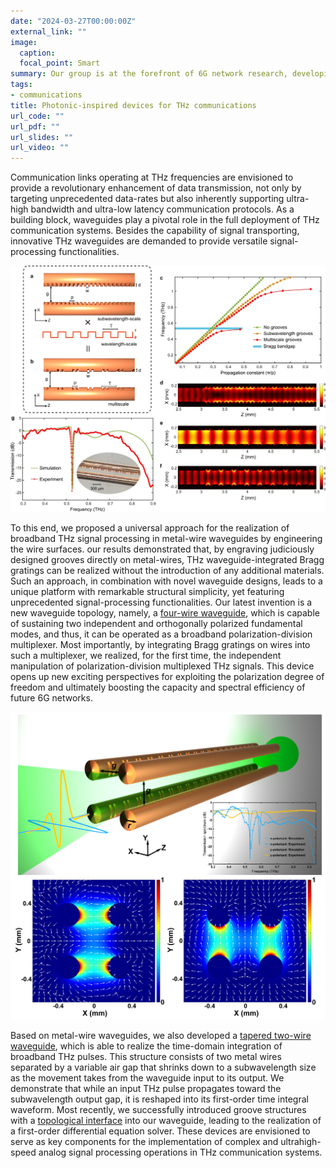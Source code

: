 ```yaml
---
date: "2024-03-27T00:00:00Z"
external_link: ""
image:
  caption: 
  focal_point: Smart
summary: Our group is at the forefront of 6G network research, developing innovative devices for THz wave guiding, modulation, multiplexing, beam steering, wavefront engineering, signal processing, and analog computing for THz communications.
tags:
- communications
title: Photonic-inspired devices for THz communications
url_code: ""
url_pdf: ""
url_slides: ""
url_video: ""
---
```


Communication links operating at THz frequencies are envisioned to provide a revolutionary enhancement of data transmission, not only by targeting unprecedented data-rates but also inherently supporting ultra-high bandwidth and ultra-low latency communication protocols. As a building block, waveguides play a pivotal role in the full deployment of THz communication systems. Besides the capability of signal transporting, innovative THz waveguides are demanded to provide versatile signal-processing functionalities.

![targets](Figure.jpg "Signal-processing functionalities realized by directly engineering the metal-wire surfaces")

To this end, we proposed a universal approach for the realization of broadband THz signal processing in metal-wire waveguides by engineering the wire surfaces. our results demonstrated that, by engraving judiciously designed grooves directly on metal-wires, THz waveguide-integrated Bragg gratings can be realized without the introduction of any additional materials. Such an approach, in combination with novel waveguide designs, leads to a unique platform with remarkable structural simplicity, yet featuring unprecedented signal-processing functionalities. Our latest invention is a new waveguide topology, namely, a [four-wire waveguide](https://www.nature.com/articles/s41467-022-27993-7), which is capable of sustaining two independent and orthogonally polarized fundamental modes, and thus, it can be operated as a broadband polarization-division multiplexer. Most importantly, by integrating Bragg gratings on wires into such a multiplexer, we realized, for the first time, the independent manipulation of polarization-division multiplexed THz signals. This device opens up new exciting perspectives for exploiting the polarization degree of freedom and ultimately boosting the capacity and spectral efficiency of future 6G networks.

![targets](featured2.jpg "Broadband THz plasmonic polarization-division multiplexer")

Based on metal-wire waveguides, we also developed a [tapered two-wire waveguide](https://onlinelibrary.wiley.com/doi/abs/10.1002/lpor.202100051), which is able to realize the time-domain integration of broadband THz pulses. This structure consists of two metal wires separated by a variable air gap that shrinks down to a subwavelength size as the movement takes from the waveguide input to its output. We demonstrate that while an input THz pulse propagates toward the subwavelength output gap, it is reshaped into its first-order time integral waveform. Most recently, we successfully introduced groove structures with a [topological interface](https://www.degruyter.com/document/doi/10.1515/nanoph-2023-0900/html) into our waveguide, leading to the realization of a first-order differential equation solver. These devices are envisioned to serve as key components for the implementation of complex and ultrahigh-speed analog signal processing operations in THz communication systems.

